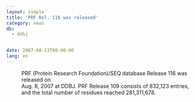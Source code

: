 ```yaml
---
layout: simple
title: 'PRF Rel. 116 was released'
category: news
db:
  - ddbj


date: 2007-08-13T00:00:00
lang: en
---
```


<dd>PRF (Protein Research Foundation)/SEQ database Release 116 was released on<br> Aug. 8, 2007 at DDBJ. PRF Release 109 consists of 832,123 entries,<br> and the total number of residues reached 281,311,678.</dd>
